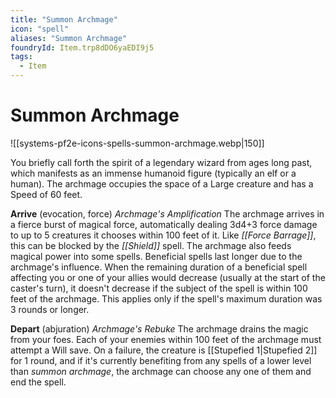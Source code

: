 ```yaml
---
title: "Summon Archmage"
icon: "spell"
aliases: "Summon Archmage"
foundryId: Item.trp8dDO6yaEDI9j5
tags:
  - Item
---
```


# Summon Archmage
![[systems-pf2e-icons-spells-summon-archmage.webp|150]]

You briefly call forth the spirit of a legendary wizard from ages long past, which manifests as an immense humanoid figure (typically an elf or a human). The archmage occupies the space of a Large creature and has a Speed of 60 feet.

**Arrive** (evocation, force) _Archmage's Amplification_ The archmage arrives in a fierce burst of magical force, automatically dealing 3d4+3 force damage to up to 5 creatures it chooses within 100 feet of it. Like _[[Force Barrage]]_, this can be blocked by the _[[Shield]]_ spell. The archmage also feeds magical power into some spells. Beneficial spells last longer due to the archmage's influence. When the remaining duration of a beneficial spell affecting you or one of your allies would decrease (usually at the start of the caster's turn), it doesn't decrease if the subject of the spell is within 100 feet of the archmage. This applies only if the spell's maximum duration was 3 rounds or longer.

**Depart** (abjuration) _Archmage's Rebuke_ The archmage drains the magic from your foes. Each of your enemies within 100 feet of the archmage must attempt a Will save. On a failure, the creature is [[Stupefied 1|Stupefied 2]] for 1 round, and if it's currently benefiting from any spells of a lower level than _summon archmage_, the archmage can choose any one of them and end the spell.
